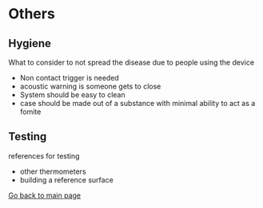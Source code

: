 # Others

## Hygiene
What to consider to not spread the disease due to people using the device
* Non contact trigger is needed
* acoustic warning is someone gets to close
*  System should be easy to clean
* case should be made out of a substance with minimal ability to act as a fomite

## Testing
references for testing
* other thermometers 
* building a reference surface

[Go back to main page](../README.md)